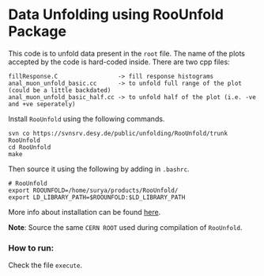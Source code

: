# Data Unfolding using RooUnfold Package

This code is to unfold data present in the `root` file. The name of the plots
accepted by the code is hard-coded inside. There are two cpp files:
```
fillResponse.C                 -> fill response histograms
anal_muon_unfold_basic.cc      -> to unfold full range of the plot (could be a little backdated)
anal_muon_unfold_basic_half.cc -> to unfold half of the plot (i.e. -ve and +ve seperately)
```

Install `RooUnfold` using the following commands.
```
svn co https://svnsrv.desy.de/public/unfolding/RooUnfold/trunk RooUnfold
cd RooUnfold
make
```
Then source it using the following by adding in `.bashrc`.
```
# RooUnfold
export ROOUNFOLD=/home/surya/products/RooUnfold/
export LD_LIBRARY_PATH=$ROOUNFOLD:$LD_LIBRARY_PATH
```
More info about installation can be found [here](https://github.com/suryamondal/various_commands/tree/main/package_installation).

**Note**: Source the same ``CERN ROOT`` used during compilation of `RooUnfold`.

### How to run:
Check the file `execute`.
